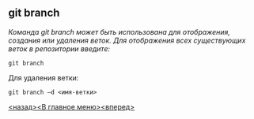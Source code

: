## git branch

*Команда git branch может быть использована для отображения, создания или удаления веток. Для отображения всех существующих веток в репозитории введите:*

```bash=
git branch
```

Для удаления ветки:

```bash=
git branch –d <имя-ветки>
```

[<назад>](./git_commit.md)[<В главное меню>](./readme.md)[<вперед>](./git_remote.md)